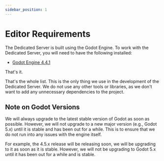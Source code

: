 ```yaml
---
sidebar_position: 1
---
```


# Editor Requirements

The Dedicated Server is built using the Godot Engine. To work with the Dedicated Server, you will need to have the following installed:

- [Godot Engine 4.4.1](https://godotengine.org/download)

That's it.

That's the whole list. This is the only thing we use in the development of the Dedicated Server. We do not use any other tools or libraries, as we don't want to add any unnecessary dependencies to the project.

## Note on Godot Versions

We will always upgrade to the latest stable version of Godot as soon as possible. However, we will not upgrade to a new major version (e.g., Godot 5.x) until it is stable and has been out for a while. This is to ensure that we do not run into any issues with the engine itself.

For example, the 4.5.x release will be releasing soon, we will be upgrading to it as soon as it is stable. However, we will not be upgrading to Godot 5.x until it has been out for a while and is stable.